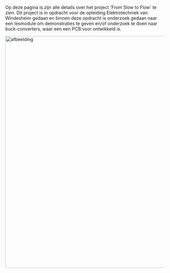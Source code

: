 Op deze pagina is zijn alle details over het project 'From Slow to Flow' te zien. Dit project is in opdracht voor de opleiding Elektrotechniek van Windesheim gedaan en binnen deze opdracht is onderzoek gedaan naar een lesmodule om demonstraties te geven en/of onderzoek te doen naar buck-converters, waar een een PCB voor ontwikkeld is. 

<img width="949" height="731" alt="afbeelding" src="https://github.com/user-attachments/assets/6eb1b507-3ffa-493e-95a8-b296e3e5c362" />

